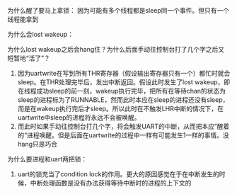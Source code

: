 为什么醒了要马上拿锁：
因为可能有多个线程都是sleep同一个事件。但只有一个线程能拿到

为什么会lost wakeup：



为什么lost wakeup之后会hang住？为什么后面手动往控制台打了几个字之后又短暂地“活了”？

1. 因为uartwrite在写到所有THR寄存器（假设输出寄存器只有一个）都忙时就会sleep。在THR处理完毕后，发出中断返回。假设此时发生了lost wakeup，即在线程成功sleep的前一刻，wakeup执行完毕，把所有在等待chan的状态为sleep的进程标为了RUNNABLE，然而此时本应在sleep的进程还没有sleep，而是在wakeup执行完后才sleep。所以此时在不触发LHR中断的情况下，在uartwrite中sleep的进程将永远不会被唤醒。
2. 而此时如果手动往控制台打几个字，将会触发UART的中断，从而把本应”醒着的“进程唤醒。但是后面在uartwrite的过程中一样有可能发生1一样的事情。没hang只是巧合



为什么要进程和uart两把锁：

1. uart的锁充当了condition lock的作用。更大的原因感觉在于在中断发生的时候，中断处理函数是没有办法获得等待中断时的进程的上下文的